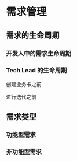 # 需求管理

## 需求的生命周期


### 开发人中的需求生命周期

### Tech Lead 的生命周期

创建业务卡之前

进行迭代之前

## 需求类型

### 功能型需求

### 非功能型需求



